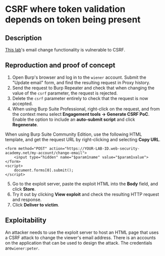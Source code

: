 # CSRF where token validation depends on token being present

## Description

[This lab](https://portswigger.net/web-security/csrf/bypassing-token-validation/lab-token-validation-depends-on-token-being-present)'s email change functionality is vulnerable to CSRF. 

## Reproduction and proof of concept

1. Open Burp's browser and log in to the `wiener` account. Submit the "Update email" form, and find the resulting request in Proxy history.
2. Send the request to Burp Repeater and check that when changing the value of the `csrf` parameter, the request is rejected.
3. Delete the `csrf` parameter entirely to check that the request is now accepted.
4. When using Burp Suite Professional, right-click on the request, and from the context menu select **Engagement tools -> Generate CSRF PoC**. Enable the option to include an **auto-submit script** and click **Regenerate**.

When using Burp Suite Community Edition, use the following HTML template, and get the request URL by right-clicking and selecting **Copy URL**.

```text
<form method="POST" action="https://YOUR-LAB-ID.web-security-academy.net/my-account/change-email">
    <input type="hidden" name="$param1name" value="$param1value">
</form>
<script>
    document.forms[0].submit();
</script>
```

5. Go to the exploit server, paste the exploit HTML into the **Body** field, and click **Store**.
6. Try it out by clicking **View exploit** and check the resulting HTTP request and response.
7. Click **Deliver to victim**.

## Exploitability

An attacker needs to use the exploit server to host an HTML page that uses a CSRF attack to change the viewer's email address. There is an accounts on the application that can be used to design the attack. The credentials are`wiener:peter`.

